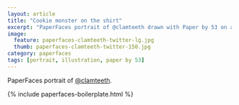```yaml
---
layout: article
title: "Cookie monster on the shirt"
excerpt: "PaperFaces portrait of @clamteeth drawn with Paper by 53 on an iPad."
image: 
  feature: paperfaces-clamteeth-twitter-lg.jpg
  thumb: paperfaces-clamteeth-twitter-150.jpg
category: paperfaces
tags: [portrait, illustration, paper by 53]
---
```


PaperFaces portrait of [@clamteeth](http://twitter.com/clamteeth).

{% include paperfaces-boilerplate.html %}